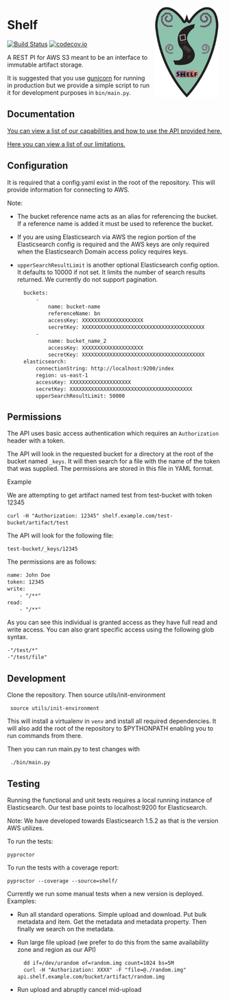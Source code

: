 <div style="width: 150px; float: right; padding: 0 10px 10px;">

![Shelf](docs/shelf-logo.png)

</div>

Shelf
=====

[![Build Status](https://travis-ci.org/not-nexus/shelf.svg?branch=master)](https://travis-ci.org/not-nexus/shelf)
[![codecov.io](https://codecov.io/github/not-nexus/shelf/coverage.svg?branch=master)](https://codecov.io/github/not-nexus/shelf?branch=master)

A REST PI for AWS S3 meant to be an interface to immutable artifact storage.

It is suggested that you use [gunicorn](http://gunicorn.org/) for running in production but we provide a simple script to run it
for development purposes in `bin/main.py`.

Documentation
-------------

[You can view a list of our capabilities and how to use the API provided here.](docs/README.md)

[Here you can view a list of our limitations.](docs/limitations.md)

Configuration
-------------

It is required that a config.yaml exist in the root of the repository.  This will provide information for connecting to AWS.

Note:
* The bucket reference name acts as an alias for referencing the bucket. If a reference name is added it must be used to reference the bucket.
* If you are using Elasticsearch via AWS the region portion of the Elasticsearch config is required and the AWS keys are only required when the Elasticsearch Domain access policy requires keys.
* `upperSearchResultLimit` is another optional Elasticsearch config option. It defaults to 10000 if not set. It limits the number of search results returned. We currently do not support pagination.

        buckets:
            -
                name: bucket-name
                referenceName: bn
                accessKey: XXXXXXXXXXXXXXXXXXXX
                secretKey: XXXXXXXXXXXXXXXXXXXXXXXXXXXXXXXXXXXXXXXX
            -
                name: bucket_name_2
                accessKey: XXXXXXXXXXXXXXXXXXXX
                secretKey: XXXXXXXXXXXXXXXXXXXXXXXXXXXXXXXXXXXXXXXX
        elasticsearch:
            connectionString: http://localhost:9200/index
            region: us-east-1
            accessKey: XXXXXXXXXXXXXXXXXXXX
            secretKey: XXXXXXXXXXXXXXXXXXXXXXXXXXXXXXXXXXXXXXXX
            upperSearchResultLimit: 50000

Permissions
-----------

The API uses basic access authentication which requires an `Authorization` header with a token.

The API will look in the requested bucket for a directory at the root of the bucket named `_keys`.
It will then search for a file with the name of the token that was supplied. The permissions are stored in this file in YAML format.

Example

We are attempting to get artifact named test from test-bucket with token 12345

    curl -H "Authorization: 12345" shelf.example.com/test-bucket/artifact/test

The API will look for the following file:

    test-bucket/_keys/12345

The permissions are as follows:

    name: John Doe
    token: 12345
    write:
        - "/**"
    read:
        - "/**"

As you can see this individual is granted access as they have full read and write access.
You can also grant specific access using the following glob syntax.

    -"/test/*"
    -"/test/file"


Development
-----------

Clone the repository.  Then source utils/init-environment

     source utils/init-environment

This will install a virtualenv in `venv` and install all required dependencies.  It will also add the root of the repository to $PYTHONPATH
enabling you to run commands from there.

Then you can run main.py to test changes with

     ./bin/main.py

Testing
-------

Running the functional and unit tests requires a local running instance of Elasticsearch. Our test base points to localhost:9200 for Elasticsearch.

Note: We have developed towards Elasticsearch 1.5.2 as that is the version AWS utilizes.

To run the tests:

    pyproctor

To run the tests with a coverage report:

    pyproctor --coverage --source=shelf/

Currently we run some manual tests when a new version is deployed. Examples:
* Run all standard operations. Simple upload and download. Put bulk metadata and item. Get the metadata and metadata property. Then finally we search on the metadata.

* Run large file upload (we prefer to do this from the same availability zone and region as our API)

        dd if=/dev/urandom of=random.img count=1024 bs=5M
        curl -H "Authorization: XXXX" -F "file=@./random.img" api.shelf.example.com/bucket/artifact/random.img

* Run upload and abruptly cancel mid-upload
